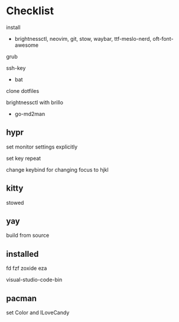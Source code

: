 # Checklist

install

- brightnessctl, neovim, git, stow, waybar, ttf-meslo-nerd, oft-font-awesome

grub

ssh-key

- bat

clone dotfiles

brightnessctl with brillo

- go-md2man

## hypr

set monitor settings explicitly

set key repeat

change keybind for changing focus to hjkl

## kitty

stowed

## yay

build from source

## installed

fd fzf zoxide eza

visual-studio-code-bin

## pacman

set Color and ILoveCandy
